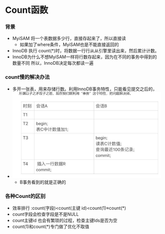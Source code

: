 Count函数
==========

### 背景
- MyiSAM 将一个表数据多少行，直接存起来了，所以直接读
    - 如果加了where条件，MyiSAM也是不能直接返回的
- InnoDB 执行 count(*)时，将数据一行行从从引擎里读出来，然后累计计数。
- InnoDB为什么不想MyiSAM一样将行数存起来，因为在不同的事务中得到的数量不同
所以，InnoDB决定每次都读一遍
  
### count慢的解决办法
- 多开一张表，用来存储行数。利用InnoDB事务特性，只能看见提交之后的，
- ![](.count函数_images/302528dc.png)
  - B事务看到的就是正确的
### 各种Count的区别
- 效率排行 :count(字段)<count(主键 id)<count(1)≈count(*)
- count字段会检查字段是不是NULL
- count主键id 也会有繁琐的过程，检查主键Ids是否为空
- count(1)和count(*)专门做了优化不取值
    



